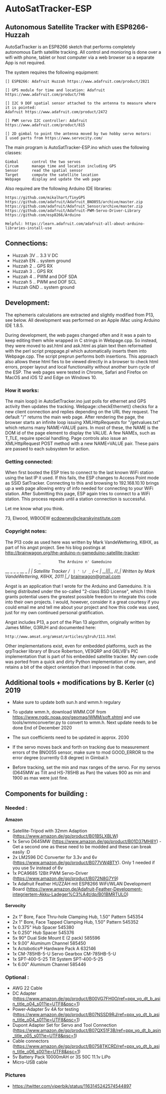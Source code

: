 # AutoSatTracker-ESP
## Autonomous Satellite Tracker with ESP8266-Huzzah

AutoSatTracker is an ESP8266 sketch that performs completely autonomous Earth satellite tracking.
All control and monioring is done over a wifi with phone, tablet or host computer via a web browser so a 
separate App is not required.

The system requires the following equipment:

    [] ESP8266: Adafruit Huzzah https://www.adafruit.com/product/2821

    [] GPS module for time and location: Adafruit https://www.adafruit.com/product/746

    [] I2C 9 DOF spatial sensor attached to the antenna to measure where it is pointed:
	Adafruit https://www.adafruit.com/product/2472

    [] PWM servo I2C controller: Adafruit https://www.adafruit.com/product/815

    [] 2D gimbal to point the antenna moved by two hobby servo motors:
	I used parts from https://www.servocity.com/

The main program is AutoSatTracker-ESP.ino which uses the following classes:

    Gimbal		control the two servos
    Circum		manage time and location including GPS
    Sensor		read the spatial sensor
    Target		compute the satellite location
    Webpage		display and update the web page

Also required are the following Arduino IDE libraries:
    
    https://github.com/mikalhart/TinyGPS
    https://github.com/adafruit/Adafruit_BNO055/archive/master.zip
    https://github.com/adafruit/Adafruit_Sensor/archive/master.zip
    https://github.com/adafruit/Adafruit-PWM-Servo-Driver-Library
    https://github.com/esp8266/Arduino

    Helpful: https://learn.adafruit.com/adafruit-all-about-arduino-libraries-install-use

## Connections:

- Huzzah 3V  ..  3.3 V DC
- Huzzah EN  ..  system ground
- Huzzah 2   ..  GPS RX
- Huzzah 3   ..  GPS RX
- Huzzah 4   ..  PWM and DOF SDA
- Huzzah 5   ..  PWM and DOF SCL
- Huzzah GND ..  system ground

## Development:

The ephemeris calculations are extracted and slightly modified from P13, see below. All development
was performed on an Apple iMac using Arduino IDE 1.8.5.

During development, the web pages changed often and it was a pain to keep editing them while wrapped in
C strings in Webpage.cpp. So instead, they were moved to ast.html and ask.html as plain text then
reformatted with the perl script preppage.pl which automatically inserts them into Webpage.cpp. The script
preprun performs both insertions. This approach also allows these html fies to be viewed directly in a
browser to check html errors, proper layout and local functionality without another burn cycle of the ESP.
The web pages were tested in Chrome, Safari and Firefox on MacOS and iOS 12 and Edge on Windows 10.

### How it works:

The main loop() in AutoSetTracker.ino just polls for ethernet and GPS activity then updates the
tracking. Webpage::checkEthernet() checks for a new client connection and replies depending on
the URL they request. The default "/" returns the main web page. After rendering the page, the browser
starts an infinite loop issuing XMLHttpRequests for "/getvalues.txt" which returns many NAME=VALUE pairs.
In most of these, the NAME is the DOM id of the page element to display the VALUE. A few NAMEs,
such as T_TLE, require special handling. Page controls also issue an XMLHttpRequest POST method with
a new NAME=VALUE pair. These pairs are passed to each subsystem for action.

### Getting connected:

When first booted the ESP tries to connect to the last known WiFi station using the last IP it used.
If this fails, the ESP changes to Access Point mode as SSID SatTracker. Connecting to this and
browsing to 192.168.10.10 brings up a web page allowing entry of info needed for connecting to your
WiFi station. After Submitting this page, ESP again tries to connect to a WiFi station. This process
repeats until a station connection is successful.

Let me know what you think.

73, Elwood, WB0OEW
ecdowney@clearskyinstitute.com


### Copyright notes:
The P13 code as used here was written by Mark VandeWettering, K6HX, as part of his angst project. See
his blog postings at http://brainwagon.org/the-arduino-n-gameduino-satellite-tracker:



                   _   		The Arduino n' Gameduino
 __ _ _ _  __ _ __| |_ 			Satellite Tracker
/ _` | ' \/ _` (_-<  _|
\__,_|_||_\__, /__/\__|		Written by Mark VandeWettering, K6HX, 2011
          |___/        		brainwagon@gmail.com

Angst is an application that I wrote for the Arduino and Gameduino. It
is being distributed under the so-called "2-class BSD License", which I
think grants potential users the greatest possible freedom to integrate
this code into their own projects. I would, however, consider it a great
courtesy if you could email me and tell me about your project and how
this code was used, just for my own continued personal gratification.

Angst includes P13, a port of the Plan 13 algorithm, originally written
by James Miller, G3RUH and documented here:

	http://www.amsat.org/amsat/articles/g3ruh/111.html

Other implementations exist, even for embedded platforms, such as
the qrpTracker library of Bruce Robertson, VE9QRP and G6LVB's PIC
implementation that is part of his embedded satellite tracker. My own
code was ported from a quick and dirty Python implementation of my own,
and retains a bit of the object orientation that I imposed in that code.


## Additional tools + modifications by B. Kerler (c) 2019

- Make sure to update both sun.h and wmm.h regulary

- To update wmm.h, download WMM.COF from https://www.ngdc.noaa.gov/geomag/WMM/soft.shtml and use tools/wmmconverter.py
  to convert to wmm.h. Next update needs to be done End of December 2020

- The sun coefficients need to be updated in approx. 2030

- If the servo moves back and forth on tracking due to measurement errors of the BNO055 sensor, make sure to mod GOOD_ERROR
  to the error degree (currently 0.8 degree) in Gimbal.h

- Before tracking, set the min and max ranges of the servo. For my servos (D645MW as Tilt and HS-785HB as Pan)
  the values 900 as min and 1900 as max were just fine.

## Components for building :

### Needed :

#### Amazon
- Satellite-Tripod with 32mm Adaption (https://www.amazon.de/gp/product/B01B5LXBLW)
- 1x Servo D645MW (https://www.amazon.de/gp/product/B01D37MH8Y) - Get a second one as these need to be modded and these can break easily :D
- 2x LM2596 DC Converter for 3.3v and 6v (https://www.amazon.de/gp/product/B077VW4BTY). Only 1 needed if you use 5v instead of 6v
- 1x PCA9685 12Bit PWM Servo-Driver (https://www.amazon.de/gp/product/B072N8G7Y9)
- 1x Adafruit Feather HUZZAH mit ESP8266 WiFi/WLAN Development Board (https://www.amazon.de/Adafruit-Feather-Development-integriertem-Akku-Ladeger%C3%A4t/dp/B01BMRTULO)

#### Servocity
- 2x 1" Bore, Face Thru-hole Clamping Hub, 1.50" Pattern 	545354
- 2x 1" Bore, Face Tapped Clamping Hub, 1.50" Pattern 		545352
- 1x 0.375" Hub Spacer 	545380
- 1x 0.250" Hub Spacer 	545376
- 5x 90° Dual Side Mount E (2 pack) 	585596
- 1x 9.00” Aluminum Channel 	585450
- 1x Actobotics® Hardware Pack A 	632146
- 1x CM-785HB-5-U Servo Gearbox 	CM-785HB-5-U
- 1x SPT-400-5-25 Tilt System 	SPT-400-5-25
- 1x 6.00” Aluminum Channel 	585446

### Optional :
- AWG 22 Cable
- DC Adapter (https://www.amazon.de/gp/product/B00VG7FH0O/ref=ppx_yo_dt_b_asin_title_o04_s01?ie=UTF8&psc=1)
- Power-Adapter 5v 4A for testing (https://www.amazon.de/gp/product/B07NSSD9RJ/ref=ppx_yo_dt_b_asin_title_o04_s01?ie=UTF8&psc=1)
- Dupont Adapter Set for Servo and Tool Connection (https://www.amazon.de/gp/product/B07QX51F3B/ref=ppx_yo_dt_b_asin_title_o05_s01?ie=UTF8&psc=1)
- Cable connectors (https://www.amazon.de/gp/product/B0758TKCRD/ref=ppx_yo_dt_b_asin_title_o06_s00?ie=UTF8&psc=1)
- 5v Battery Pack 10000mAH or 3S 50C 11.1v LiPo
- Micro-USB cable

### Pictures
- https://twitter.com/viperbjk/status/1163145242574544897
